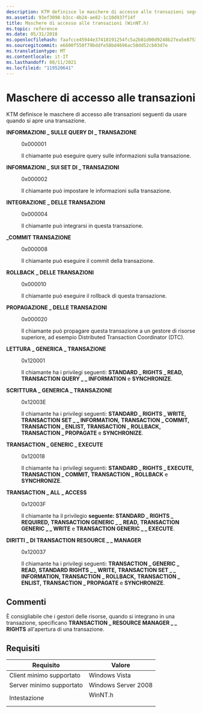 ```yaml
---
description: KTM definisce le maschere di accesso alle transazioni seguenti da usare quando si apre una transazione.
ms.assetid: 93ef3098-b3cc-4b24-ae82-1c10d937f14f
title: Maschere di accesso alle transazioni (WinNT.h)
ms.topic: reference
ms.date: 05/31/2018
ms.openlocfilehash: faafcce45944e37418191254fc5a2b81d00d9248b27ea5e8753fe8e34a734754
ms.sourcegitcommit: e6600f550f79bddfe58bd4696ac50dd52cb03d7e
ms.translationtype: MT
ms.contentlocale: it-IT
ms.lasthandoff: 08/11/2021
ms.locfileid: "119520641"
---
```

# <a name="transaction-access-masks"></a>Maschere di accesso alle transazioni

KTM definisce le maschere di accesso alle transazioni seguenti da usare quando si apre una transazione.

<dl> <dt>

<span id="TRANSACTION_QUERY_INFORMATION"></span><span id="transaction_query_information"></span>**INFORMAZIONI \_ SULLE QUERY DI \_ TRANSAZIONE**
</dt> <dd> <dl> <dt>

0x000001
</dt> <dt>



Il chiamante può eseguire query sulle informazioni sulla transazione.


</dt> </dl> </dd> <dt>

<span id="TRANSACTION_SET_INFORMATION"></span><span id="transaction_set_information"></span>**INFORMAZIONI \_ SUI SET DI \_ TRANSAZIONI**
</dt> <dd> <dl> <dt>

0x000002
</dt> <dt>



Il chiamante può impostare le informazioni sulla transazione.


</dt> </dl> </dd> <dt>

<span id="TRANSACTION_ENLIST"></span><span id="transaction_enlist"></span>**INTEGRAZIONE \_ DELLE TRANSAZIONI**
</dt> <dd> <dl> <dt>

0x000004
</dt> <dt>



Il chiamante può integrarsi in questa transazione.


</dt> </dl> </dd> <dt>

<span id="TRANSACTION_COMMIT"></span><span id="transaction_commit"></span>**\_COMMIT TRANSAZIONE**
</dt> <dd> <dl> <dt>

0x000008
</dt> <dt>



Il chiamante può eseguire il commit della transazione.


</dt> </dl> </dd> <dt>

<span id="TRANSACTION_ROLLBACK"></span><span id="transaction_rollback"></span>**ROLLBACK \_ DELLE TRANSAZIONI**
</dt> <dd> <dl> <dt>

0x000010
</dt> <dt>



Il chiamante può eseguire il rollback di questa transazione.


</dt> </dl> </dd> <dt>

<span id="TRANSACTION_PROPAGATE"></span><span id="transaction_propagate"></span>**PROPAGAZIONE \_ DELLE TRANSAZIONI**
</dt> <dd> <dl> <dt>

0x000020
</dt> <dt>



Il chiamante può propagare questa transazione a un gestore di risorse superiore, ad esempio Distributed Transaction Coordinator (DTC).


</dt> </dl> </dd> <dt>

<span id="TRANSACTION_GENERIC_READ"></span><span id="transaction_generic_read"></span>**LETTURA \_ GENERICA \_ TRANSAZIONE**
</dt> <dd> <dl> <dt>

0x120001
</dt> <dt>



Il chiamante ha i privilegi seguenti: **STANDARD \_ RIGHTS \_ READ,** **TRANSACTION QUERY \_ \_ INFORMATION** e **SYNCHRONIZE**.


</dt> </dl> </dd> <dt>

<span id="TRANSACTION_GENERIC_WRITE"></span><span id="transaction_generic_write"></span>**SCRITTURA \_ GENERICA \_ TRANSAZIONE**
</dt> <dd> <dl> <dt>

0x12003E
</dt> <dt>



Il chiamante ha i privilegi seguenti: **STANDARD \_ RIGHTS \_ WRITE,** **TRANSACTION SET \_ \_ INFORMATION,** **TRANSACTION \_ COMMIT,** **TRANSACTION \_ ENLIST,** **TRANSACTION \_ ROLLBACK,** **TRANSACTION \_ PROPAGATE** e **SYNCHRONIZE**.


</dt> </dl> </dd> <dt>

<span id="TRANSACTION_GENERIC_EXECUTE"></span><span id="transaction_generic_execute"></span>**TRANSACTION \_ GENERIC \_ EXECUTE**
</dt> <dd> <dl> <dt>

0x120018
</dt> <dt>



Il chiamante ha i privilegi seguenti: **STANDARD \_ RIGHTS \_ EXECUTE,** **TRANSACTION \_ COMMIT,** **TRANSACTION \_ ROLLBACK** e **SYNCHRONIZE**.


</dt> </dl> </dd> <dt>

<span id="TRANSACTION_ALL_ACCESS"></span><span id="transaction_all_access"></span>**TRANSACTION \_ ALL \_ ACCESS**
</dt> <dd> <dl> <dt>

0x12003F
</dt> <dt>



Il chiamante ha il privilegio **seguente: STANDARD \_ RIGHTS \_ REQUIRED,** **TRANSACTION GENERIC \_ \_ READ,** **TRANSACTION GENERIC \_ \_ WRITE** e **TRANSACTION GENERIC \_ \_ EXECUTE**.


</dt> </dl> </dd> <dt>

<span id="TRANSACTION_RESOURCE_MANAGER_RIGHTS"></span><span id="transaction_resource_manager_rights"></span>**DIRITTI \_ DI TRANSACTION RESOURCE \_ \_ MANAGER**
</dt> <dd> <dl> <dt>

0x120037
</dt> <dt>



Il chiamante ha i privilegi seguenti: **TRANSACTION \_ GENERIC \_ READ,** **STANDARD RIGHTS \_ \_ WRITE,** **TRANSACTION SET \_ \_ INFORMATION, TRANSACTION** **\_ ROLLBACK,** **TRANSACTION \_ ENLIST,** **TRANSACTION \_ PROPAGATE** e **SYNCHRONIZE**.


</dt> </dl> </dd> </dl>

## <a name="remarks"></a>Commenti

È consigliabile che i gestori delle risorse, quando si integrano in una transazione, specificano **TRANSACTION \_ RESOURCE MANAGER \_ \_ RIGHTS** all'apertura di una transazione.

## <a name="requirements"></a>Requisiti



| Requisito | Valore |
|-------------------------------------|------------------------------------------------------------------------------------|
| Client minimo supportato<br/> | Windows Vista<br/>                                                           |
| Server minimo supportato<br/> | Windows Server 2008<br/>                                                     |
| Intestazione<br/>                   | <dl> <dt>WinNT.h</dt> </dl> |



 

 




